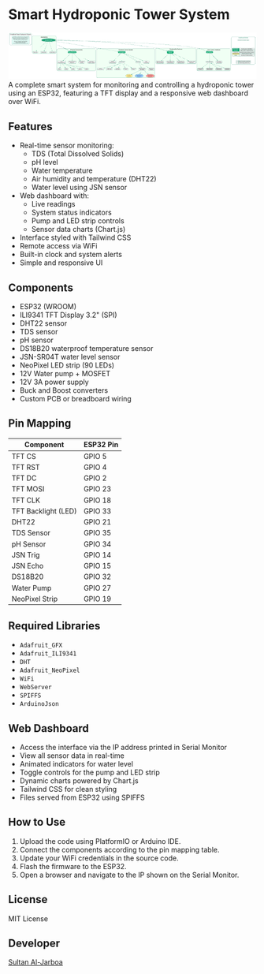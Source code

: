 # Smart Hydroponic Tower System
![HydroBrain Flow](./images/Hydroschema.png)
A complete smart system for monitoring and controlling a hydroponic tower using an ESP32, featuring a TFT display and a responsive web dashboard over WiFi.

## Features

- Real-time sensor monitoring:
  - TDS (Total Dissolved Solids)
  - pH level
  - Water temperature
  - Air humidity and temperature (DHT22)
  - Water level using JSN sensor
- Web dashboard with:
  - Live readings
  - System status indicators
  - Pump and LED strip controls
  - Sensor data charts (Chart.js)
- Interface styled with Tailwind CSS
- Remote access via WiFi
- Built-in clock and system alerts
- Simple and responsive UI

## Components

- ESP32 (WROOM)
- ILI9341 TFT Display 3.2" (SPI)
- DHT22 sensor
- TDS sensor
- pH sensor
- DS18B20 waterproof temperature sensor
- JSN-SR04T water level sensor
- NeoPixel LED strip (90 LEDs)
- 12V Water pump + MOSFET
- 12V 3A power supply
- Buck and Boost converters
- Custom PCB or breadboard wiring

## Pin Mapping

| Component           | ESP32 Pin  |
|---------------------|------------|
| TFT CS              | GPIO 5     |
| TFT RST             | GPIO 4     |
| TFT DC              | GPIO 2     |
| TFT MOSI            | GPIO 23    |
| TFT CLK             | GPIO 18    |
| TFT Backlight (LED) | GPIO 33    |
| DHT22               | GPIO 21    |
| TDS Sensor          | GPIO 35    |
| pH Sensor           | GPIO 34    |
| JSN Trig            | GPIO 14    |
| JSN Echo            | GPIO 15    |
| DS18B20             | GPIO 32    |
| Water Pump          | GPIO 27    |
| NeoPixel Strip      | GPIO 19    |

## Required Libraries

- `Adafruit_GFX`
- `Adafruit_ILI9341`
- `DHT`
- `Adafruit_NeoPixel`
- `WiFi`
- `WebServer`
- `SPIFFS`
- `ArduinoJson`

## Web Dashboard

- Access the interface via the IP address printed in Serial Monitor
- View all sensor data in real-time
- Animated indicators for water level
- Toggle controls for the pump and LED strip
- Dynamic charts powered by Chart.js
- Tailwind CSS for clean styling
- Files served from ESP32 using SPIFFS

## How to Use

1. Upload the code using PlatformIO or Arduino IDE.
2. Connect the components according to the pin mapping table.
3. Update your WiFi credentials in the source code.
4. Flash the firmware to the ESP32.
5. Open a browser and navigate to the IP shown on the Serial Monitor.

## License

MIT License

## Developer

[Sultan Al-Jarboa](https://www.linkedin.com/in/sultanal-jrboa/)
